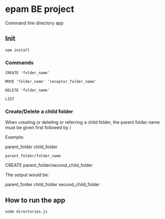 # epam BE project

Command line directory app

## Init

```
npm install
```

### Commands

```
CREATE 'folder_name'
```
```
MOVE 'folder_name' 'receptor_folder_name'
```
```
DELETE 'folder_name'
```
```
LIST
```

### Create/Delete a child folder

When creating or deleting or referring a child folder, the parent folder name must be given first followed by /

Example: 

  parent_folder
    child_folder

```
parent_folder/folder_name
```

CREATE parent_folder/second_child_folder 

The output would be:

  parent_folder
    child_folder
    second_child_folder

## How to run the app
```
node directories.js
```